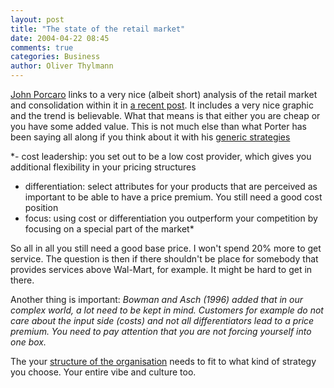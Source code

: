 ```yaml
---
layout: post
title: "The state of the retail market"
date: 2004-04-22 08:45
comments: true
categories: Business
author: Oliver Thylmann
---
```



[John Porcaro](http://johnporcaro.typepad.com/blog/) links to a very nice (albeit short) analysis of the retail market and consolidation within it in [a recent post](http://johnporcaro.typepad.com/blog/2004/04/retail_consolid.html). It includes a very nice graphic and the trend is believable. What that means is that either you are cheap or you have some added value. This is not much else than what Porter has been saying all along if you think about it with his [generic strategies](http://owt.typepad.com/oubs/2003/08/book_5_choosing.html)

*- cost leadership: you set out to be a low cost provider, which gives you additional flexibility in your pricing structures
- differentiation: select attributes for your products that are perceived as important to be able to have a price premium. You still need a good cost position
- focus: using cost or differentiation you outperform your competition by focusing on a special part of the market*

So all in all you still need a good base price. I won't spend 20% more to get service. The question is then if there shouldn't be place for somebody that provides services above Wal-Mart, for example. It might be hard to get in there.


Another thing is important: *Bowman and Asch (1996) added that in our complex world, a lot need to be kept in mind. Customers for example do not care about the input side (costs) and not all differentiators lead to a price premium. You need to pay attention that you are not forcing yourself into one box.*

The your [structure of the organisation](http://owt.typepad.com/oubs/2003/08/the_structuring.html) needs to fit to what kind of strategy you choose. Your entire vibe and culture too.


